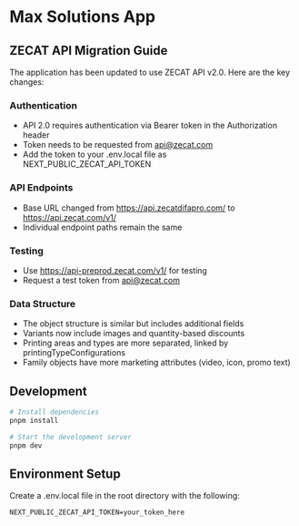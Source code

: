 # Max Solutions App

## ZECAT API Migration Guide

The application has been updated to use ZECAT API v2.0. Here are the key changes:

### Authentication
- API 2.0 requires authentication via Bearer token in the Authorization header
- Token needs to be requested from api@zecat.com
- Add the token to your .env.local file as NEXT_PUBLIC_ZECAT_API_TOKEN

### API Endpoints
- Base URL changed from https://api.zecatdifapro.com/ to https://api.zecat.com/v1/
- Individual endpoint paths remain the same

### Testing
- Use https://api-preprod.zecat.com/v1/ for testing
- Request a test token from api@zecat.com

### Data Structure
- The object structure is similar but includes additional fields
- Variants now include images and quantity-based discounts
- Printing areas and types are more separated, linked by printingTypeConfigurations
- Family objects have more marketing attributes (video, icon, promo text)

## Development

```bash
# Install dependencies
pnpm install

# Start the development server
pnpm dev
```

## Environment Setup
Create a .env.local file in the root directory with the following:

```
NEXT_PUBLIC_ZECAT_API_TOKEN=your_token_here
``` 